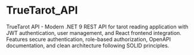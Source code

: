 # TrueTarot_API
TrueTarot API - Modern .NET 9 REST API for tarot reading application with JWT authentication, user management, and React frontend integration. Features secure authentication, role-based authorization, OpenAPI documentation, and clean architecture following SOLID principles.
